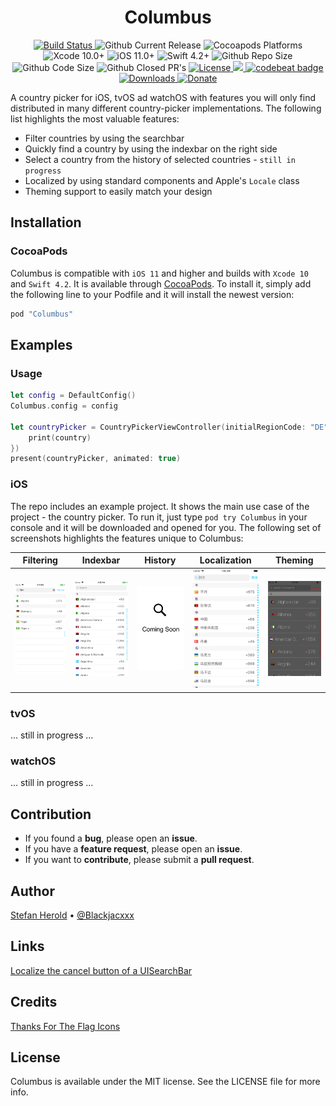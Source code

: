 <!-- <p align="center">
<img src="./icon.png" alt="Columbus" height="128" width="128">
</p> -->

<h1 align="center">Columbus</h1>

<p align="center">
  <a href="https://app.bitrise.io/build/ddeb8a6c0cf9a616">
    <img alt="Build Status" src="https://app.bitrise.io/app/f12f3f1a861800f0/status.svg?token=yxLmeCg3EaFOFnZKhbHGrQ&branch=develop"/>
  </a>
  <img alt="Github Current Release" src="https://img.shields.io/github/release/blackjacx/Columbus.svg" /> 
  <img alt="Cocoapods Platforms" src="https://img.shields.io/cocoapods/p/Columbus.svg"/>
  <img alt="Xcode 10.0+" src="https://img.shields.io/badge/Xcode-10.0%2B-blue.svg"/>
  <img alt="iOS 11.0+" src="https://img.shields.io/badge/iOS-11.0%2B-blue.svg"/>
  <img alt="Swift 4.2+" src="https://img.shields.io/badge/Swift-4.2%2B-orange.svg"/>
  <img alt="Github Repo Size" src="https://img.shields.io/github/repo-size/blackjacx/Columbus.svg" />
  <img alt="Github Code Size" src="https://img.shields.io/github/languages/code-size/blackjacx/Columbus.svg" />
  <img alt="Github Closed PR's" src="https://img.shields.io/github/issues-pr-closed/blackjacx/Columbus.svg" />
  <!-- <a href="https://github.com/Carthage/Carthage">
    <img alt="Carthage compatible" src="https://img.shields.io/badge/Carthage-Compatible-brightgreen.svg?style=flat"/>
  </a> -->
  <a href="https://github.com/Blackjacx/Columbus/blob/develop/LICENSE?raw=true">
    <img alt="License" src="https://img.shields.io/cocoapods/l/Columbus.svg?style=flat"/>
  </a>
  <a href="https://codecov.io/gh/Blackjacx/Columbus">
    <img src="https://codecov.io/gh/Blackjacx/Columbus/branch/develop/graph/badge.svg" />
  </a>
  <a href="https://codebeat.co/projects/github-com-blackjacx-columbus-develop">
    <img alt="codebeat badge" src="https://codebeat.co/badges/7ad2da62-af22-4a76-a4da-2eb2002bde18" />
  </a>
  <a href="https://cocoapods.org/pods/Columbus">
    <img alt="Downloads" src="https://img.shields.io/cocoapods/dt/Columbus.svg?maxAge=3600&style=flat" />
  </a>
  <a href="https://www.paypal.me/STHEROLD">
    <img alt="Donate" src="https://img.shields.io/badge/Donate-PayPal-blue.svg"/>
  </a>
</p>

A country picker for iOS, tvOS ad watchOS with features you will only find distributed in many different country-picker implementations. The following list highlights the most valuable features:
- Filter countries by using the searchbar
- Quickly find a country by using the indexbar on the right side
- Select a country from the history of selected countries - `still in progress`
- Localized by using standard components and Apple's `Locale` class
- Theming support to easily match your design

## Installation

### CocoaPods

Columbus is compatible with `iOS 11` and higher and builds with `Xcode 10` and `Swift 4.2`. It is available through [CocoaPods](https://cocoapods.org/pods/Columbus). To install it, simply add the following line to your Podfile and it will install the newest version:

```ruby
pod "Columbus"
```

## Examples

### Usage

```swift
let config = DefaultConfig()
Columbus.config = config

let countryPicker = CountryPickerViewController(initialRegionCode: "DE", didSelectClosure: { [weak self] (country) in
    print(country)
})
present(countryPicker, animated: true)

```

### iOS

The repo includes an example project. It shows the main use case of the project - the country picker. To run it, just type `pod try Columbus` in your console and it will be downloaded and opened for you. The following set of screenshots highlights the features unique to Columbus:

Filtering|Indexbar|History|Localization|Theming
--- | --- | --- | --- | ---
![Searchbar](./github/assets/searchbar.png)|![Indexbar](./github/assets/indexbar.png)|![History](./github/assets/history.png)|![Localization](./github/assets/localization.png)|![Theming](./github/assets/theming.png) 


### tvOS
... still in progress ...

### watchOS
... still in progress ...

## Contribution

- If you found a **bug**, please open an **issue**.
- If you have a **feature request**, please open an **issue**.
- If you want to **contribute**, please submit a **pull request**.

## Author

[Stefan Herold](mailto:stefan.herold@gmail.com) • [@Blackjacxxx](https://twitter.com/Blackjacxxx)

## Links

[Localize the cancel button of a UISearchBar](https://stackoverflow.com/questions/12031942/uisearchbar-cancel-button-change-language-of-word-cancel-in-uisearchdisplaycon)

## Credits

[Thanks For The Flag Icons](https://github.com/lipis/flag-icon-css)

## License

Columbus is available under the MIT license. See the LICENSE file for more info.
